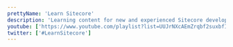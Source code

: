 ```yaml
---
prettyName: 'Learn Sitecore'
description: 'Learning content for new and experienced Sitecore developers'
youtube: ['https://www.youtube.com/playlist?list=UUJrNXcAEmZrqbf2suxbfIkg']
twitter: ['#LearnSitecore']
---
```

